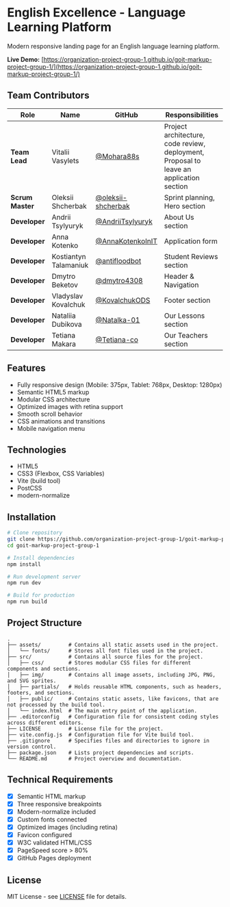 # English Excellence - Language Learning Platform

Modern responsive landing page for an English language learning platform.

**Live Demo:** [https://organization-project-group-1.github.io/goit-markup-project-group-1/](https://organization-project-group-1.github.io/goit-markup-project-group-1/)

## Team Contributors

| Role | Name | GitHub | Responsibilities                                                                        |
|------|------|--------|-----------------------------------------------------------------------------------------|
| **Team Lead** | Vitalii Vasylets | [@Mohara88s](https://github.com/Mohara88s) | Project architecture, code review, deployment, Proposal to leave an application section |
| **Scrum Master** | Oleksii Shcherbak | [@oleksii-shcherbak](https://github.com/oleksii-shcherbak) | Sprint planning, Hero section                                                           |
| **Developer** | Andrii Tsylyuryk | [@AndriiTsylyuryk](https://github.com/AndriiTsylyuryk) | About Us section                                                                        |
| **Developer** | Anna Kotenko | [@AnnaKotenkoInIT](https://github.com/AnnaKotenkoInIT) | Application form                                                                        |
| **Developer** | Kostiantyn Talamaniuk | [@antifloodbot](https://github.com/antifloodbot) | Student Reviews section                                                                 |
| **Developer** | Dmytro Beketov | [@dmytro4308](https://github.com/dmytro4308) | Header & Navigation                                                                     |
| **Developer** | Vladyslav Kovalchuk | [@KovalchukODS](https://github.com/KovalchukODS) | Footer section                                                                          |
| **Developer** | Nataliia Dubikova | [@Natalka-01](https://github.com/Natalka-01) | Our Lessons section                                                                     |
| **Developer** | Tetiana Makara | [@Tetiana-co](https://github.com/Tetiana-co) | Our Teachers section                                                                    |

## Features

- Fully responsive design (Mobile: 375px, Tablet: 768px, Desktop: 1280px)
- Semantic HTML5 markup
- Modular CSS architecture
- Optimized images with retina support
- Smooth scroll behavior
- CSS animations and transitions
- Mobile navigation menu

## Technologies

- HTML5
- CSS3 (Flexbox, CSS Variables)
- Vite (build tool)
- PostCSS
- modern-normalize

## Installation

```bash
# Clone repository
git clone https://github.com/organization-project-group-1/goit-markup-project-group-1.git
cd goit-markup-project-group-1

# Install dependencies
npm install

# Run development server
npm run dev

# Build for production
npm run build
```

## Project Structure

```
.
├── assets/         # Contains all static assets used in the project.
│   └── fonts/      # Stores all font files used in the project.
├── src/            # Contains all source files for the project.
│   ├── css/        # Stores modular CSS files for different components and sections.
│   ├── img/        # Contains all image assets, including JPG, PNG, and SVG sprites.
│   ├── partials/   # Holds reusable HTML components, such as headers, footers, and sections.
│   ├── public/     # Contains static assets, like favicons, that are not processed by the build tool.
│   └── index.html  # The main entry point of the application.
├── .editorconfig   # Configuration file for consistent coding styles across different editors.
├── LICENSE         # License file for the project.
├── vite.config.js  # Configuration file for Vite build tool.
├── .gitignore      # Specifies files and directories to ignore in version control.
├── package.json    # Lists project dependencies and scripts.
└── README.md       # Project overview and documentation.
```

## Technical Requirements

- [x] Semantic HTML markup
- [x] Three responsive breakpoints
- [x] Modern-normalize included
- [x] Custom fonts connected
- [x] Optimized images (including retina)
- [x] Favicon configured
- [x] W3C validated HTML/CSS
- [x] PageSpeed score > 80%
- [x] GitHub Pages deployment

## License

MIT License - see [LICENSE](LICENSE) file for details.

